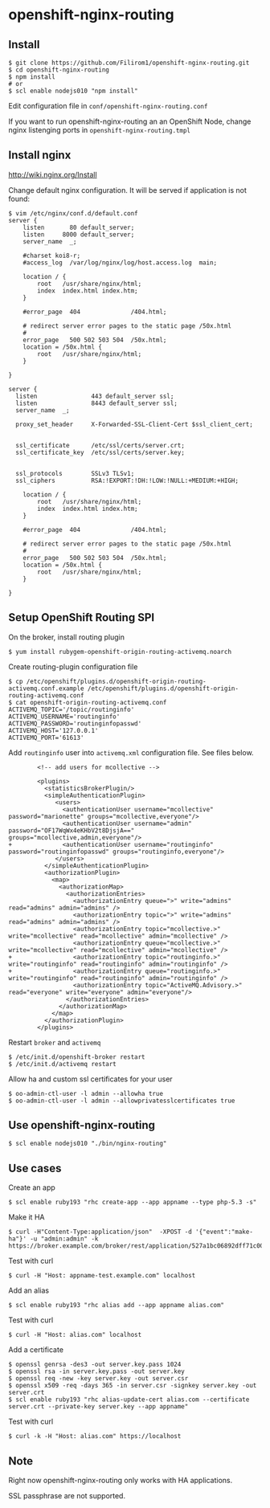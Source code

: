 # openshift-nginx-routing

## Install

    $ git clone https://github.com/Filirom1/openshift-nginx-routing.git
    $ cd openshift-nginx-routing
    $ npm install
    # or 
    $ scl enable nodejs010 "npm install"

Edit configuration file in `conf/openshift-nginx-routing.conf`

If you want to run openshift-nginx-routing an an OpenShift Node, change nginx listenging ports in `openshift-nginx-routing.tmpl`

## Install nginx

http://wiki.nginx.org/Install

Change default nginx configuration. It will be served if application is not found:

    $ vim /etc/nginx/conf.d/default.conf
    server {
        listen       80 default_server;
        listen     8000 default_server;
        server_name  _;
    
        #charset koi8-r;
        #access_log  /var/log/nginx/log/host.access.log  main;
    
        location / {
            root   /usr/share/nginx/html;
            index  index.html index.htm;
        }
    
        #error_page  404              /404.html;
    
        # redirect server error pages to the static page /50x.html
        #
        error_page   500 502 503 504  /50x.html;
        location = /50x.html {
            root   /usr/share/nginx/html;
        }
    
    }
    
    server {
      listen               443 default_server ssl;
      listen               8443 default_server ssl;
      server_name  _;
    
      proxy_set_header     X-Forwarded-SSL-Client-Cert $ssl_client_cert;
    
    
      ssl_certificate      /etc/ssl/certs/server.crt;
      ssl_certificate_key  /etc/ssl/certs/server.key;
    
    
      ssl_protocols        SSLv3 TLSv1;
      ssl_ciphers          RSA:!EXPORT:!DH:!LOW:!NULL:+MEDIUM:+HIGH;
    
        location / {
            root   /usr/share/nginx/html;
            index  index.html index.htm;
        }
    
        #error_page  404              /404.html;
    
        # redirect server error pages to the static page /50x.html
        #
        error_page   500 502 503 504  /50x.html;
        location = /50x.html {
            root   /usr/share/nginx/html;
        }
    
    }


## Setup OpenShift Routing SPI

On the broker, install routing plugin

    $ yum install rubygem-openshift-origin-routing-activemq.noarch

Create routing-plugin configuration file

    $ cp /etc/openshift/plugins.d/openshift-origin-routing-activemq.conf.example /etc/openshift/plugins.d/openshift-origin-routing-activemq.conf
    $ cat openshift-origin-routing-activemq.conf
    ACTIVEMQ_TOPIC='/topic/routinginfo'
    ACTIVEMQ_USERNAME='routinginfo'
    ACTIVEMQ_PASSWORD='routinginfopasswd'
    ACTIVEMQ_HOST='127.0.0.1'
    ACTIVEMQ_PORT='61613'

Add `routinginfo` user into `activemq.xml` configuration file. See files below.

            <!-- add users for mcollective -->
     
            <plugins>
              <statisticsBrokerPlugin/>
              <simpleAuthenticationPlugin>
                 <users>
                   <authenticationUser username="mcollective" password="marionette" groups="mcollective,everyone"/>
                   <authenticationUser username="admin" password="OF17WqWx4eKHbV2t8DjsjA==" groups="mcollective,admin,everyone"/>
    +              <authenticationUser username="routinginfo" password="routinginfopasswd" groups="routinginfo,everyone"/>
                 </users>
              </simpleAuthenticationPlugin>
              <authorizationPlugin>
                <map>
                  <authorizationMap>
                    <authorizationEntries>
                      <authorizationEntry queue=">" write="admins" read="admins" admin="admins" />
                      <authorizationEntry topic=">" write="admins" read="admins" admin="admins" />
                      <authorizationEntry topic="mcollective.>" write="mcollective" read="mcollective" admin="mcollective" />
                      <authorizationEntry queue="mcollective.>" write="mcollective" read="mcollective" admin="mcollective" />
    +                 <authorizationEntry topic="routinginfo.>" write="routinginfo" read="routinginfo" admin="routinginfo" />
    +                 <authorizationEntry queue="routinginfo.>" write="routinginfo" read="routinginfo" admin="routinginfo" />
                      <authorizationEntry topic="ActiveMQ.Advisory.>" read="everyone" write="everyone" admin="everyone"/>
                    </authorizationEntries>
                  </authorizationMap>
                </map>
              </authorizationPlugin>
            </plugins>

Restart `broker` and `activemq`

    $ /etc/init.d/openshift-broker restart
    $ /etc/init.d/activemq restart

Allow ha and custom ssl certificates for your user

    $ oo-admin-ctl-user -l admin --allowha true
    $ oo-admin-ctl-user -l admin --allowprivatesslcertificates true

## Use openshift-nginx-routing

    $ scl enable nodejs010 "./bin/nginx-routing"

## Use cases

Create an app

    $ scl enable ruby193 "rhc create-app --app appname --type php-5.3 -s"

Make it HA

    $ curl -H"Content-Type:application/json"  -XPOST -d '{"event":"make-ha"}' -u "admin:admin" -k https://broker.example.com/broker/rest/application/527a1bc06892dff71c0000ba/events

Test with curl

    $ curl -H "Host: appname-test.example.com" localhost

Add an alias

    $ scl enable ruby193 "rhc alias add --app appname alias.com"

Test with curl

    $ curl -H "Host: alias.com" localhost

Add a certificate

    $ openssl genrsa -des3 -out server.key.pass 1024
    $ openssl rsa -in server.key.pass -out server.key
    $ openssl req -new -key server.key -out server.csr
    $ openssl x509 -req -days 365 -in server.csr -signkey server.key -out server.crt
    $ scl enable ruby193 "rhc alias-update-cert alias.com --certificate server.crt --private-key server.key --app appname"

Test with curl

    $ curl -k -H "Host: alias.com" https://localhost


## Note

Right now openshift-nginx-routing only works with HA applications.

SSL passphrase are not supported.
